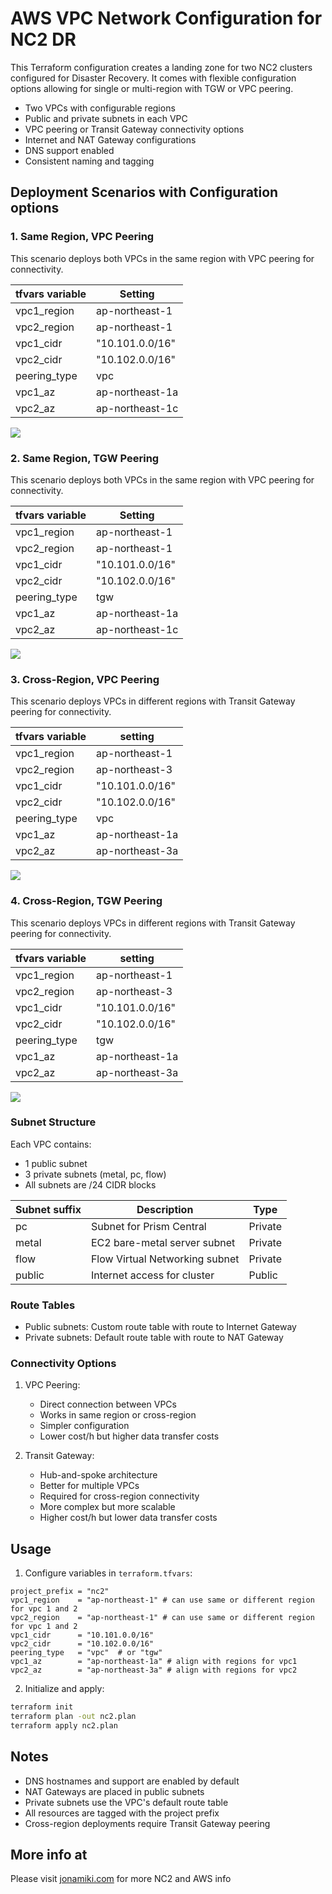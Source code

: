 # AWS VPC Network Configuration for NC2 DR

This Terraform configuration creates a landing zone for two NC2 clusters configured for Disaster Recovery. It comes with flexible configuration options allowing for single or multi-region with TGW or VPC peering. 

- Two VPCs with configurable regions
- Public and private subnets in each VPC
- VPC peering or Transit Gateway connectivity options
- Internet and NAT Gateway configurations
- DNS support enabled
- Consistent naming and tagging

## Deployment Scenarios with Configuration options

### 1. Same Region, VPC Peering

This scenario deploys both VPCs in the same region with VPC peering for connectivity.

| tfvars variable | Setting | 
|----------|-------------|
| vpc1_region | ap-northeast-1 | 
| vpc2_region | ap-northeast-1 | 
| vpc1_cidr | "10.101.0.0/16" | 
| vpc2_cidr | "10.102.0.0/16" | 
| peering_type | vpc | 
| vpc1_az | ap-northeast-1a | 
| vpc2_az | ap-northeast-1c | 

![](assets/2025-06-11_TF_single-region_VPC-peering.png)

### 2. Same Region, TGW Peering

This scenario deploys both VPCs in the same region with VPC peering for connectivity.

| tfvars variable | Setting | 
|----------|-------------|
| vpc1_region | ap-northeast-1 | 
| vpc2_region | ap-northeast-1 | 
| vpc1_cidr | "10.101.0.0/16" | 
| vpc2_cidr | "10.102.0.0/16" | 
| peering_type | tgw | 
| vpc1_az | ap-northeast-1a | 
| vpc2_az | ap-northeast-1c | 

![](assets/2025-06-11_TF_single-region_TGW-peering.png)

### 3. Cross-Region, VPC Peering

This scenario deploys VPCs in different regions with Transit Gateway peering for connectivity.

| tfvars variable | setting | 
|----------|-------------|
| vpc1_region | ap-northeast-1 | 
| vpc2_region | ap-northeast-3 | 
| vpc1_cidr | "10.101.0.0/16" | 
| vpc2_cidr | "10.102.0.0/16" | 
| peering_type | vpc | 
| vpc1_az | ap-northeast-1a | 
| vpc2_az | ap-northeast-3a | 

![](assets/2025-06-11_TF_multi-region_VPC-peering.png)

### 4. Cross-Region, TGW Peering

This scenario deploys VPCs in different regions with Transit Gateway peering for connectivity.

| tfvars variable | setting | 
|----------|-------------|
| vpc1_region | ap-northeast-1 | 
| vpc2_region | ap-northeast-3 | 
| vpc1_cidr | "10.101.0.0/16" | 
| vpc2_cidr | "10.102.0.0/16" | 
| peering_type | tgw | 
| vpc1_az | ap-northeast-1a | 
| vpc2_az | ap-northeast-3a | 

![](assets/2025-06-11_TF_multi-region_TGW-peering.png)




### Subnet Structure

Each VPC contains:
- 1 public subnet
- 3 private subnets (metal, pc, flow)
- All subnets are /24 CIDR blocks

| Subnet suffix | Description | Type |
|----------|-------------|-------------|
| pc | Subnet for Prism Central | Private |
| metal | EC2 bare-metal server subnet | Private |
| flow | Flow Virtual Networking subnet | Private |
| public | Internet access for cluster | Public |


### Route Tables

- Public subnets: Custom route table with route to Internet Gateway
- Private subnets: Default route table with route to NAT Gateway

### Connectivity Options

1. VPC Peering:
   - Direct connection between VPCs
   - Works in same region or cross-region
   - Simpler configuration
   - Lower cost/h but higher data transfer costs

2. Transit Gateway:
   - Hub-and-spoke architecture
   - Better for multiple VPCs
   - Required for cross-region connectivity
   - More complex but more scalable
   - Higher cost/h but lower data transfer costs


## Usage

1. Configure variables in `terraform.tfvars`:
```hcl
project_prefix = "nc2"
vpc1_region    = "ap-northeast-1" # can use same or different region for vpc 1 and 2
vpc2_region    = "ap-northeast-1" # can use same or different region for vpc 1 and 2
vpc1_cidr      = "10.101.0.0/16"
vpc2_cidr      = "10.102.0.0/16"
peering_type   = "vpc"  # or "tgw"
vpc1_az        = "ap-northeast-1a" # align with regions for vpc1
vpc2_az        = "ap-northeast-3a" # align with regions for vpc2
```

2. Initialize and apply:
```bash
terraform init
terraform plan -out nc2.plan
terraform apply nc2.plan
```

## Notes

- DNS hostnames and support are enabled by default
- NAT Gateways are placed in public subnets
- Private subnets use the VPC's default route table
- All resources are tagged with the project prefix
- Cross-region deployments require Transit Gateway peering 

## More info at

Please visit [jonamiki.com](https://jonamiki.com) for more NC2 and AWS info
